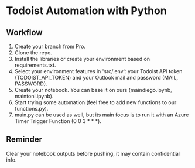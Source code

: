 # Todoist Automation with Python

## Workflow

1. Create your branch from Pro.
2. Clone the repo.
3. Install the libraries or create your environment based on requirements.txt.
4. Select your environment features in 'src/.env': your Todoist API token (TODOIST_API_TOKEN) and your Outlook mail and password (MAIL, PASSWORD).
5. Create your notebook. You can base it on ours (maindiego.ipynb, maintoni.ipynb).
6. Start trying some automation (feel free to add new functions to our functions.py).
7. main.py can be used as well, but its main focus is to run it with an Azure Timer Trigger Function (0 0 3 * * *).

## Reminder

Clear your notebook outputs before pushing, it may contain confidential info.
